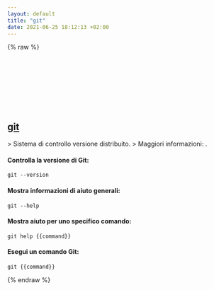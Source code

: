 ```yaml
---
layout: default
title: "git"
date: 2021-06-25 18:12:13 +02:00
---
```

{% raw %}
<h2 id="git">
  <a href="/it/common/git.html">git</a> <a href="#git"><svg class="icon">
    <use href="/assets/images/unicode_sprite.svg#link" />
  </svg></a>
</h2>
> Sistema di controllo versione distribuito.
> Maggiori informazioni: <https://git-scm.com/>.

#### Controlla la versione di Git:
```shell
git --version
```
#### Mostra informazioni di aiuto generali:
```shell
git --help
```
#### Mostra aiuto per uno specifico comando:
```shell
git help {{command}}
```
#### Esegui un comando Git:
```shell
git {{command}}
```
{% endraw %}
